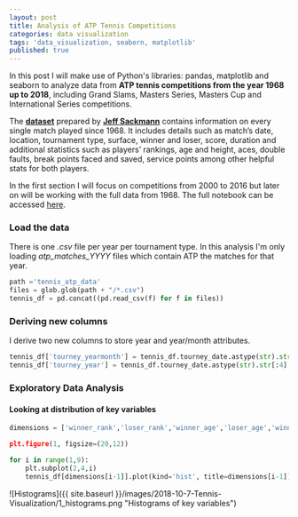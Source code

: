```yaml
---
layout: post
title: Analysis of ATP Tennis Competitions
categories: data visualization
tags: 'data_visualization, seaborn, matplotlib'
published: true
---
```

In this post I will make use of Python's libraries: pandas, matplotlib and seaborn to analyze data from **ATP tennis competitions from the year 1968 up to 2018**, including Grand Slams, Masters Series, Masters Cup and International Series competitions.

The __[dataset](https://github.com/JeffSackmann/tennis_atp)__ prepared by __[Jeff Sackmann](https://github.com/JeffSackmann)__ contains information on every single match played since 1968. It includes details such as match’s date, location, tournament type, surface, winner and loser, score, duration and additional statistics such as players’ rankings, age and height, aces, double faults, break points faced and saved, service points among other helpful stats for both players.

In the first section I will focus on competitions from 2000 to 2016 but later on will be working with the full data from 1968. The full notebook can be accessed [here](https://kaggle.com/nescobar/data-visualizations-of-atp-tennis-competitions/).

### Load the data
There is one _.csv_ file per year per tournament type. In this analysis I'm only loading _atp_matches_YYYY_ files which contain ATP the matches for that year. 

```python
path ='tennis_atp_data' 
files = glob.glob(path + "/*.csv")
tennis_df = pd.concat((pd.read_csv(f) for f in files))
```

### Deriving new columns
I derive two new columns to store year and year/month attributes.

```python
tennis_df['tourney_yearmonth'] = tennis_df.tourney_date.astype(str).str[:6]
tennis_df['tourney_year'] = tennis_df.tourney_date.astype(str).str[:4]
```

### Exploratory Data Analysis

#### Looking at distribution of key variables
```python
dimensions = ['winner_rank','loser_rank','winner_age','loser_age','winner_ht','loser_ht','w_svpt','l_svpt]

plt.figure(1, figsize=(20,12))

for i in range(1,9):
    plt.subplot(2,4,i)
    tennis_df[dimensions[i-1]].plot(kind='hist', title=dimensions[i-1])
```
![Histograms]({{ site.baseurl }}/images/2018-10-7-Tennis-Visualization/1_histograms.png "Histograms of key variables")



